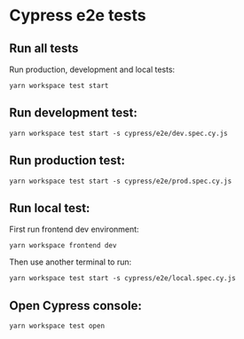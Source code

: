 # Cypress e2e tests

## Run all tests

Run production, development and local tests:

```
yarn workspace test start
```

## Run development test:

```
yarn workspace test start -s cypress/e2e/dev.spec.cy.js
```

## Run production test:

```
yarn workspace test start -s cypress/e2e/prod.spec.cy.js
```

## Run local test:

First run frontend dev environment:

```
yarn workspace frontend dev
```

Then use another terminal to run:

```
yarn workspace test start -s cypress/e2e/local.spec.cy.js
```

## Open Cypress console:

```
yarn workspace test open
```